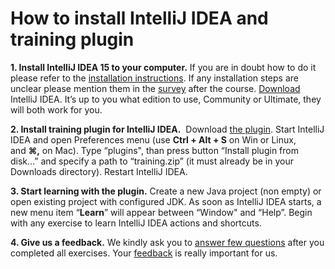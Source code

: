 # How to install IntelliJ IDEA and training plugin

**1. Install IntelliJ IDEA 15 to your computer.** If you are in doubt how to do it please refer to the [installation instructions](https://www.jetbrains.com/idea/help/installing-and-launching.html). If any installation steps are unclear please mention them in the [survey](http://www.surveygizmo.com/s3/2471422/bb8318c8c870) after the course.
[Download](https://www.jetbrains.com/idea/download/) IntelliJ IDEA. It’s up to you what edition to use, Community or Ultimate, they will both work for you.

**2. Install training plugin for IntelliJ IDEA.**  Download [the plugin](https://github.com/karashevich/training/raw/master/training.zip). Start IntelliJ IDEA and open Preferences menu (use **Ctrl + Alt + S** on Win or Linux, and **⌘,** on Mac). Type “plugins", than press button “Install plugin from disk…” and specify a path to “training.zip” (it must already be in your Downloads directory). Restart IntelliJ IDEA.

**3. Start learning with the plugin.** Create a new Java project (non empty) or open existing project with configured JDK. As soon as IntelliJ IDEA starts, a new menu item “**Learn**” will appear between “Window" and “Help”. Begin with any exercise to learn IntelliJ IDEA actions and shortcuts. 

**4. Give us a feedback.** We kindly ask you to [answer few questions](http://www.surveygizmo.com/s3/2471422/bb8318c8c870) after you completed all exercises. Your [feedback](http://www.surveygizmo.com/s3/2471422/bb8318c8c870) is really important for us.
